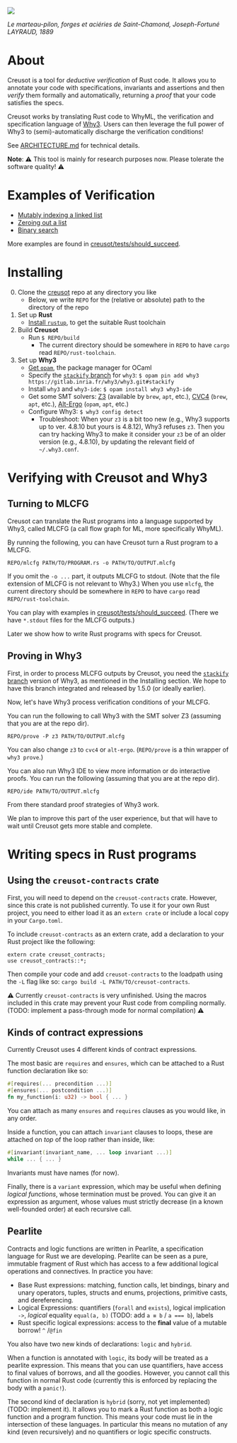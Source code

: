 ![](/static/marteau.jpg)

*Le marteau-pilon, forges et aciéries de Saint-Chamond, Joseph-Fortuné LAYRAUD, 1889*

# About

Creusot is a tool for *deductive verification* of Rust code. It allows you to annotate your code with specifications, invariants and assertions and then *verify* them formally and automatically, returning a *proof* that your code satisfies the specs.

Creusot works by translating Rust code to WhyML, the verification and specification language of [Why3](https://why3.lri.fr). Users can then leverage the full power of Why3 to (semi)-automatically discharge the verification conditions!

See [ARCHITECTURE.md](ARCHITECTURE.md) for technical details.

**Note**: :warning: This tool is mainly for research purposes now. Please tolerate the software quality! :warning:

# Examples of Verification

- [Mutably indexing a linked list](creusot/tests/should_succeed/list_index_mut.rs)
- [Zeroing out a list](creusot/tests/should_succeed/all_zero.rs)
- [Binary search](creusot/tests/should_succeed/binary_search.rs)

More examples are found in [creusot/tests/should_succeed](creusot/tests/should_succeed).

# Installing

0. Clone the [creusot](https://github.com/xldenis/creusot/) repo at any directory you like
    - Below, we write `REPO` for the (relative or absolute) path to the directory of the repo
1. Set up **Rust**
    - [Install `rustup`](https://www.rust-lang.org/tools/install), to get the suitable Rust toolchain
2. Build **Creusot**
    - Run `$ REPO/build`
      * The current directory should be somewhere in `REPO` to have `cargo` read `REPO/rust-toolchain`.
3. Set up **Why3**
    - [Get `opam`](https://opam.ocaml.org/doc/Install.html), the package manager for OCaml
    - Specify the [`stackify` branch](https://gitlab.inria.fr/why3/why3/-/tree/stackify) for `why3`: `$ opam pin add why3 https://gitlab.inria.fr/why3/why3.git#stackify`
    - Install `why3` and `why3-ide`: `$ opam install why3 why3-ide`
    - Get some SMT solvers: [Z3](https://github.com/Z3Prover/z3) (available by `brew`, `apt`, etc.), [CVC4](https://cvc4.github.io/) (`brew`, `apt`, etc.), [Alt-Ergo](https://alt-ergo.ocamlpro.com/) (`opam`, `apt`, etc.)
    - Configure Why3: `$ why3 config detect`
      * Troubleshoot:
        When your `z3` is a bit too new (e.g., Why3 supports up to ver. 4.8.10 but yours is 4.8.12), Why3 refuses `z3`.
        Then you can try hacking Why3 to make it consider your `z3` be of an older version (e.g., 4.8.10), by updating the relevant field of `~/.why3.conf`.

# Verifying with Creusot and Why3

## Turning to MLCFG

Creusot can translate the Rust programs into a language supported by Why3, called MLCFG (a call flow graph for ML, more specifically WhyML).

By running the following, you can have Creusot turn a Rust program to a MLCFG.
```
REPO/mlcfg PATH/TO/PROGRAM.rs -o PATH/TO/OUTPUT.mlcfg
```
If you omit the `-o ...` part, it outputs MLCFG to stdout.
(Note that the file extension of MLCFG is not relevant to Why3.)
When you use `mlcfg`, the current directory should be somewhere in `REPO` to have `cargo` read `REPO/rust-toolchain`.

You can play with examples in [creusot/tests/should_succeed](creusot/tests/should_succeed).
(There we have `*.stdout` files for the MLCFG outputs.)

Later we show how to write Rust programs with specs for Creusot.

## Proving in Why3

First, in order to process MLCFG outputs by Creusot, you need the [`stackify` branch](https://gitlab.inria.fr/why3/why3/-/tree/stackify) version of Why3, as mentioned in the Installing section. We hope to have this branch integrated and released by 1.5.0 (or ideally earlier).

Now, let's have Why3 process verification conditions of your MLCFG.

You can run the following to call Why3 with the SMT solver Z3 (assuming that you are at the repo dir).
```
REPO/prove -P z3 PATH/TO/OUTPUT.mlcfg
```
You can also change `z3` to `cvc4` or `alt-ergo`.
(`REPO/prove` is a thin wrapper of `why3 prove`.)

You can also run Why3 IDE to view more information or do interactive proofs. You can run the following (assuming that you are at the repo dir).
```
REPO/ide PATH/TO/OUTPUT.mlcfg
```
From there standard proof strategies of Why3 work.

We plan to improve this part of the user experience, but that will have to wait until Creusot gets more stable and complete.

# Writing specs in Rust programs

## Using the `creusot-contracts` crate

First, you will need to depend on the `creusot-contracts` crate. However, since this crate is not published currently. To use it for your own Rust project, you need to either load it as an `extern crate` or include a local copy in your `Cargo.toml`.

To include `creusot-contracts` as an extern crate, add a declaration to your Rust project like the following:
```
extern crate creusot_contracts;
use creusot_contracts::*;
```

Then compile your code and add `creusot-contracts` to the loadpath using the `-L` flag like so: `cargo build -L PATH/TO/creusot-contracts`.

:warning: Currently `creusot-contracts` is very unfinished. Using the macros included in this crate may prevent your Rust code from compiling normally. (TODO: implement a pass-through mode for normal compilation) :warning:

## Kinds of contract expressions

Currently Creusot uses 4 different kinds of contract expressions.

The most basic are `requires` and `ensures`, which can be attached to a Rust function declaration like so:
```rust
#[requires(... precondition ...)]
#[ensures(... postcondition ...)]
fn my_function(i: u32) -> bool { ... }
```
You can attach as many `ensures` and `requires` clauses as you would like, in any order.

Inside a function, you can attach `invariant` clauses to loops, these are attached on *top* of the loop rather than inside, like:
```rust
#[invariant(invariant_name, ... loop invariant ...)]
while ... { ... }
```
Invariants must have names (for now).

Finally, there is a `variant` expression, which may be useful when defining *logical functions*, whose termination must be proved. You can give it an expression as argument, whose values must strictly decrease (in a known well-founded order) at each recursive call.

## Pearlite

Contracts and logic functions are written in Pearlite, a specification language for Rust we are developing. Pearlite can be seen as a pure, immutable fragment of Rust which has access to a few additional logical operations and connectives. In practice you have:

- Base Rust expressions: matching, function calls, let bindings, binary and unary operators, tuples, structs and enums, projections, primitive casts, and dereferencing.
- Logical Expressions: quantifiers (`forall` and `exists`), logical implication `->`, *logical* equality `equal(a, b)` (TODO: add `a ≡ b` / `a === b`), labels
- Rust specific logical expressions: access to the **final** value of a mutable borrow! `^` /`@fin`

You also have two new kinds of declarations: `logic` and `hybrid`.

When a function is annotated with `logic`, its body will be treated as a pearlite expression. This means that you can use quantifiers, have access to final values of borrows, and all the goodies. However, you cannot call this function in normal Rust code (currently this is enforced by replacing the body with a `panic!`).

The second kind of declaration is `hybrid` (sorry, not yet implemented) (TODO: implement it). It allows you to mark a Rust function as both a logic function and a program function. This means your code must lie in the intersection of these languages. In particular this means no mutation of any kind (even recursively) and no quantifiers or logic specific constructs.
